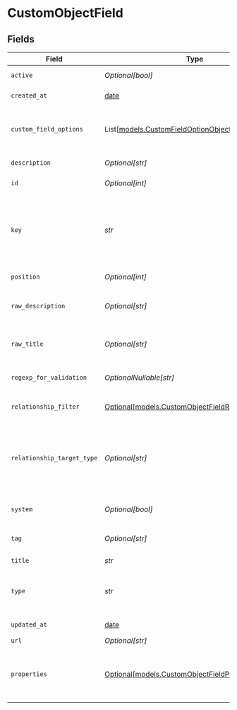 # CustomObjectField


## Fields

| Field                                                                                                                                                                                                                              | Type                                                                                                                                                                                                                               | Required                                                                                                                                                                                                                           | Description                                                                                                                                                                                                                        |
| ---------------------------------------------------------------------------------------------------------------------------------------------------------------------------------------------------------------------------------- | ---------------------------------------------------------------------------------------------------------------------------------------------------------------------------------------------------------------------------------- | ---------------------------------------------------------------------------------------------------------------------------------------------------------------------------------------------------------------------------------- | ---------------------------------------------------------------------------------------------------------------------------------------------------------------------------------------------------------------------------------- |
| `active`                                                                                                                                                                                                                           | *Optional[bool]*                                                                                                                                                                                                                   | :heavy_minus_sign:                                                                                                                                                                                                                 | If true, this field is available for use                                                                                                                                                                                           |
| `created_at`                                                                                                                                                                                                                       | [date](https://docs.python.org/3/library/datetime.html#date-objects)                                                                                                                                                               | :heavy_minus_sign:                                                                                                                                                                                                                 | The time of the last update of the ticket field                                                                                                                                                                                    |
| `custom_field_options`                                                                                                                                                                                                             | List[[models.CustomFieldOptionObject](../models/customfieldoptionobject.md)]                                                                                                                                                       | :heavy_minus_sign:                                                                                                                                                                                                                 | Required and presented for a custom field of type "dropdown". Each option is represented by an object with a `name` and `value` property                                                                                           |
| `description`                                                                                                                                                                                                                      | *Optional[str]*                                                                                                                                                                                                                    | :heavy_minus_sign:                                                                                                                                                                                                                 | User-defined description of this field's purpose                                                                                                                                                                                   |
| `id`                                                                                                                                                                                                                               | *Optional[int]*                                                                                                                                                                                                                    | :heavy_minus_sign:                                                                                                                                                                                                                 | Automatically assigned upon creation                                                                                                                                                                                               |
| `key`                                                                                                                                                                                                                              | *str*                                                                                                                                                                                                                              | :heavy_check_mark:                                                                                                                                                                                                                 | A unique key that identifies this custom field. This is used for updating the field and referencing in placeholders. The key must consist of only letters, numbers, and underscores. It can't be only numbers                      |
| `position`                                                                                                                                                                                                                         | *Optional[int]*                                                                                                                                                                                                                    | :heavy_minus_sign:                                                                                                                                                                                                                 | Ordering of the field relative to other fields                                                                                                                                                                                     |
| `raw_description`                                                                                                                                                                                                                  | *Optional[str]*                                                                                                                                                                                                                    | :heavy_minus_sign:                                                                                                                                                                                                                 | The dynamic content placeholder, if present, or the `description` value, if not. See [Dynamic Content Items](/api-reference/ticketing/ticket-management/dynamic_content/)                                                          |
| `raw_title`                                                                                                                                                                                                                        | *Optional[str]*                                                                                                                                                                                                                    | :heavy_minus_sign:                                                                                                                                                                                                                 | The dynamic content placeholder, if present, or the `title` value, if not. See [Dynamic Content Items](/api-reference/ticketing/ticket-management/dynamic_content/)                                                                |
| `regexp_for_validation`                                                                                                                                                                                                            | *OptionalNullable[str]*                                                                                                                                                                                                            | :heavy_minus_sign:                                                                                                                                                                                                                 | Regular expression field only. The validation pattern for a field value to be deemed valid                                                                                                                                         |
| `relationship_filter`                                                                                                                                                                                                              | [Optional[models.CustomObjectFieldRelationshipFilter]](../models/customobjectfieldrelationshipfilter.md)                                                                                                                           | :heavy_minus_sign:                                                                                                                                                                                                                 | A filter definition that allows your autocomplete to filter down results                                                                                                                                                           |
| `relationship_target_type`                                                                                                                                                                                                         | *Optional[str]*                                                                                                                                                                                                                    | :heavy_minus_sign:                                                                                                                                                                                                                 | A representation of what type of object the field references. Options are "zen:user", "zen:organization", "zen:ticket", and "zen:custom_object:{key}" where key is a custom object key. For example "zen:custom_object:apartment". |
| `system`                                                                                                                                                                                                                           | *Optional[bool]*                                                                                                                                                                                                                   | :heavy_minus_sign:                                                                                                                                                                                                                 | If true, only active and position values of this field can be changed                                                                                                                                                              |
| `tag`                                                                                                                                                                                                                              | *Optional[str]*                                                                                                                                                                                                                    | :heavy_minus_sign:                                                                                                                                                                                                                 | Optional for custom field of type "checkbox"; not presented otherwise.                                                                                                                                                             |
| `title`                                                                                                                                                                                                                            | *str*                                                                                                                                                                                                                              | :heavy_check_mark:                                                                                                                                                                                                                 | The title of the custom field                                                                                                                                                                                                      |
| `type`                                                                                                                                                                                                                             | *str*                                                                                                                                                                                                                              | :heavy_check_mark:                                                                                                                                                                                                                 | The custom field type: "checkbox", "date", "decimal", "dropdown", "integer", ["lookup"](/api-reference/ticketing/lookup_relationships/lookup_relationships/), "multiselect", "regexp", "text", or "textarea"                       |
| `updated_at`                                                                                                                                                                                                                       | [date](https://docs.python.org/3/library/datetime.html#date-objects)                                                                                                                                                               | :heavy_minus_sign:                                                                                                                                                                                                                 | The time of the last update of the ticket field                                                                                                                                                                                    |
| `url`                                                                                                                                                                                                                              | *Optional[str]*                                                                                                                                                                                                                    | :heavy_minus_sign:                                                                                                                                                                                                                 | The URL for this resource                                                                                                                                                                                                          |
| `properties`                                                                                                                                                                                                                       | [Optional[models.CustomObjectFieldPropertiesObject]](../models/customobjectfieldpropertiesobject.md)                                                                                                                               | :heavy_minus_sign:                                                                                                                                                                                                                 | A set of properties which describe the standard::name field's autonumbering and uniqueness behavior. Autonumbering and uniqueness can't be used together                                                                           |